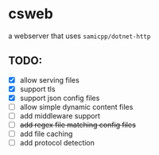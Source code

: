 # csweb
a webserver that uses `samicpp/dotnet-http`


## TODO:
- [x] allow serving files
- [X] support tls
- [X] support json config files
- [ ] allow simple dynamic content files
- [ ] add middleware support
- [ ] ~~add regex file matching config files~~
- [ ] add file caching
- [ ] add protocol detection

